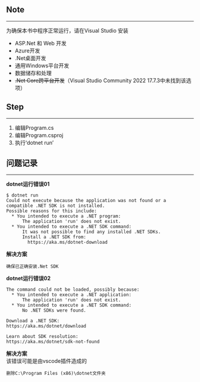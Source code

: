 ## Note  
---
为确保本书中程序正常运行，请在Visual Studio 安装 
- ASP.Net 和 Web 开发
- Azure开发
- .Net桌面开发
- 通用Windows平台开发
- 数据储存和处理
- ~~.Net Core跨平台开发~~（Visual Studio Community 2022 17.7.3中未找到该选项）  

  
## Step  
---  
1. 编辑Program.cs  
2. 编辑Program.csproj
3. 执行‘dotnet run’

## 问题记录
---
**dotnet运行错误01**  
```
$ dotnet run  
Could not execute because the application was not found or a compatible .NET SDK is not installed.
Possible reasons for this include:
  * You intended to execute a .NET program:
      The application 'run' does not exist.
  * You intended to execute a .NET SDK command:
      It was not possible to find any installed .NET SDKs.
      Install a .NET SDK from:
        https://aka.ms/dotnet-download
```
**解决方案**  
```
确保已正确安装.Net SDK
```
**dotnet运行错误02**  
```
The command could not be loaded, possibly because:
  * You intended to execute a .NET application:
      The application 'run' does not exist.
  * You intended to execute a .NET SDK command:
      No .NET SDKs were found.

Download a .NET SDK:
https://aka.ms/dotnet/download

Learn about SDK resolution:
https://aka.ms/dotnet/sdk-not-found
```
**解决方案**  
该错误可能是由vscode插件造成的  
```
删除C:\Program Files (x86)\dotnet文件夹
```  